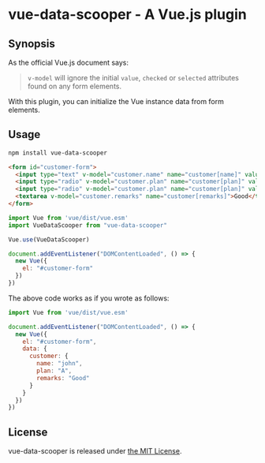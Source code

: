 # vue-data-scooper - A Vue.js plugin

## Synopsis

As the official Vue.js document says:

> `v-model` will ignore the initial `value`, `checked` or `selected` attributes
> found on any form elements.

With this plugin, you can initialize the Vue instance data from form elements.

## Usage

```bash
npm install vue-data-scooper
```

```html
<form id="customer-form">
  <input type="text" v-model="customer.name" name="customer[name]" value="john">
  <input type="radio" v-model="customer.plan" name="customer[plan]" value="A" checked>
  <input type="radio" v-model="customer.plan" name="customer[plan]" value="B">
  <textarea v-model="customer.remarks" name="customer[remarks]">Good</textarea>
</form>
```

```javascript
import Vue from 'vue/dist/vue.esm'
import VueDataScooper from "vue-data-scooper"

Vue.use(VueDataScooper)

document.addEventListener("DOMContentLoaded", () => {
  new Vue({
    el: "#customer-form"
  })
})
```

The above code works as if you wrote as follows:

```javascript
import Vue from 'vue/dist/vue.esm'

document.addEventListener("DOMContentLoaded", () => {
  new Vue({
    el: "#customer-form",
    data: {
      customer: {
        name: "john",
        plan: "A",
        remarks: "Good"
      }
    }
  })
})
```

## License

vue-data-scooper is released under [the MIT License](LICENSE).
